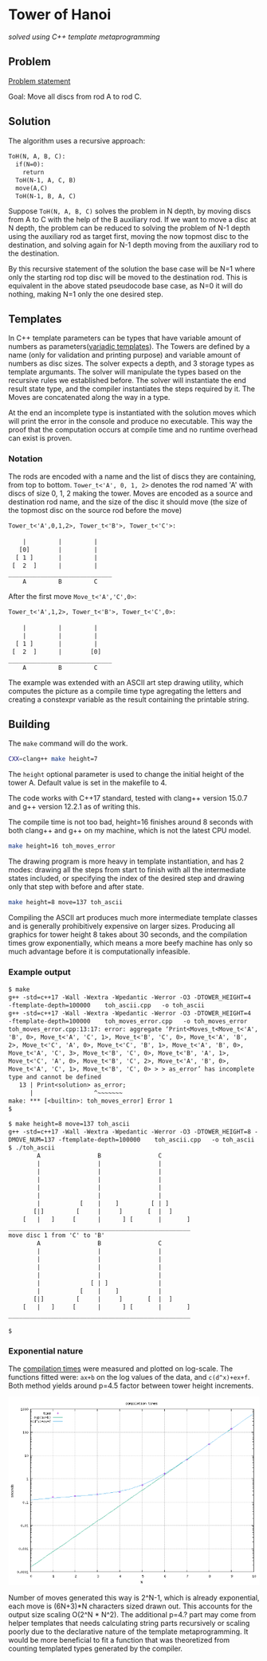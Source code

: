 # Tower of Hanoi
_solved using C++ template metaprogramming_

## Problem

[Problem statement](https://en.wikipedia.org/wiki/Tower_of_Hanoi "Tower of Hanoi on wikipedia")

Goal: Move all discs from rod A to rod C.

## Solution

The algorithm uses a recursive approach:
```
ToH(N, A, B, C):
  if(N=0):
    return
  ToH(N-1, A, C, B)
  move(A,C)
  ToH(N-1, B, A, C)
```

Suppose `ToH(N, A, B, C)` solves the problem in N depth, by moving discs from A to C with the help of the B auxiliary rod. If we want to move a disc at N depth, the problem can be reduced to solving the problem of N-1 depth using the auxiliary rod as target first, moving the now topmost disc to the destination, and solving again for N-1 depth moving from the auxiliary rod to the destination.

By this recursive statement of the solution the base case will be N=1 where only the starting rod top disc will be moved to the destination rod. This is equivalent in the above stated pseudocode base case, as N=0 it will do nothing, making N=1 only the one desired step.

## Templates

In C++ template parameters can be types that have variable amount of numbers as parameters([variadic templates](https://en.cppreference.com/w/cpp/language/parameter_pack)). The Towers are defined by a name (only for validation and printing purpose) and variable amount of numbers as disc sizes. The solver expects a depth, and 3 storage types as template argumants. The solver will manipulate the types based on the recursive rules we established before. The solver will instantiate the end result state type, and the compiler instantiates the steps required by it. The Moves are concatenated along the way in a type.

At the end an incomplete type is instantiated with the solution moves which will print the error in the console and produce no executable. This way the proof that the computation occurs at compile time and no runtime overhead can exist is proven.

### Notation

The rods are encoded with a name and the list of discs they are containing, from top to bottom. `Tower_t<'A', 0, 1, 2>` denotes the rod named 'A' with discs of size 0, 1, 2 making the tower. Moves are encoded as a source and destination rod name, and the size of the disc it should move (the size of the topmost disc on the source rod before the move)

```
Tower_t<'A',0,1,2>, Tower_t<'B'>, Tower_t<'C'>:

    |         |         |    
   [0]        |         |    
  [ 1 ]       |         |    
 [  2  ]      |         |    
_____________________________
    A         B         C    
```
After the first move `Move_t<'A','C',0>`:
```
Tower_t<'A',1,2>, Tower_t<'B'>, Tower_t<'C',0>:

    |         |         |    
    |         |         |    
  [ 1 ]       |         |    
 [  2  ]      |        [0]   
_____________________________
    A         B         C    
```

The example was extended with an ASCII art step drawing utility, which computes the picture as a compile time type agregating the letters and creating a constexpr variable as the result containing the printable string.

## Building

The `make` command will do the work.

```bash
CXX=clang++ make height=7
```

The `height` optional parameter is used to change the initial height of the tower A. Default value is set in the makefile to 4.

The code works with C++17 standard, tested with clang++ version 15.0.7 and g++ version 12.2.1 as of writing this.

The compile time is not too bad, height=16 finishes around 8 seconds with both clang++ and g++ on my machine, which is not the latest CPU model.

```bash
make height=16 toh_moves_error
```

The drawing program is more heavy in template instantiation, and has 2 modes: drawing all the steps from start to finish with all the intermediate states included, or specifying the index of the desired step and drawing only that step with before and after state.

```bash
make height=8 move=137 toh_ascii
```

Compiling the ASCII art produces much more intermediate template classes and is generally prohibitively expensive on larger sizes. Producing all graphics for tower height 8 takes about 30 seconds, and the compilation times grow exponentially, which means a more beefy machine has only so much advantage before it is computationally infeasible.

### Example output

```
$ make
g++ -std=c++17 -Wall -Wextra -Wpedantic -Werror -O3 -DTOWER_HEIGHT=4  -ftemplate-depth=100000    toh_ascii.cpp   -o toh_ascii
g++ -std=c++17 -Wall -Wextra -Wpedantic -Werror -O3 -DTOWER_HEIGHT=4  -ftemplate-depth=100000    toh_moves_error.cpp   -o toh_moves_error
toh_moves_error.cpp:13:17: error: aggregate ‘Print<Moves_t<Move_t<'A', 'B', 0>, Move_t<'A', 'C', 1>, Move_t<'B', 'C', 0>, Move_t<'A', 'B', 2>, Move_t<'C', 'A', 0>, Move_t<'C', 'B', 1>, Move_t<'A', 'B', 0>, Move_t<'A', 'C', 3>, Move_t<'B', 'C', 0>, Move_t<'B', 'A', 1>, Move_t<'C', 'A', 0>, Move_t<'B', 'C', 2>, Move_t<'A', 'B', 0>, Move_t<'A', 'C', 1>, Move_t<'B', 'C', 0> > > as_error’ has incomplete type and cannot be defined
   13 | Print<solution> as_error;
      |                 ^~~~~~~~
make: *** [<builtin>: toh_moves_error] Error 1
$
```

```
$ make height=8 move=137 toh_ascii
g++ -std=c++17 -Wall -Wextra -Wpedantic -Werror -O3 -DTOWER_HEIGHT=8 -DMOVE_NUM=137 -ftemplate-depth=100000    toh_ascii.cpp   -o toh_ascii
$ ./toh_ascii
        A                B                C        
        |                |                |        
        |                |                |        
        |                |                |        
        |                |                |        
        |                |                |        
        |           [    |    ]         [ | ]      
       [|]         [     |     ]       [  |  ]     
    [   |   ]     [      |      ] [       |       ]
___________________________________________________
move disc 1 from 'C' to 'B'
        A                B                C        
        |                |                |        
        |                |                |        
        |                |                |        
        |                |                |        
        |              [ | ]              |        
        |           [    |    ]           |        
       [|]         [     |     ]       [  |  ]     
    [   |   ]     [      |      ] [       |       ]
___________________________________________________

$
```

### Exponential nature

The [compilation times](./times.txt) were measured and plotted on log-scale. The functions fitted were: `ax+b` on the log values of the data, and `c(d^x)+ex+f`. Both method yields around p=4.5 factor between tower height increments.

![plot](./plot.png)

Number of moves generated this way is 2^N-1, which is already exponential, each move is (6N+3)\*N characters sized drawn out. This accounts for the output size scaling O(2^N \* N^2). The additional p=4.? part may come from helper templates that needs calculating string parts recursively or scaling poorly due to the declarative nature of the template metaprogramming. It would be more beneficial to fit a function that was theoretized from counting templated types generated by the compiler.

